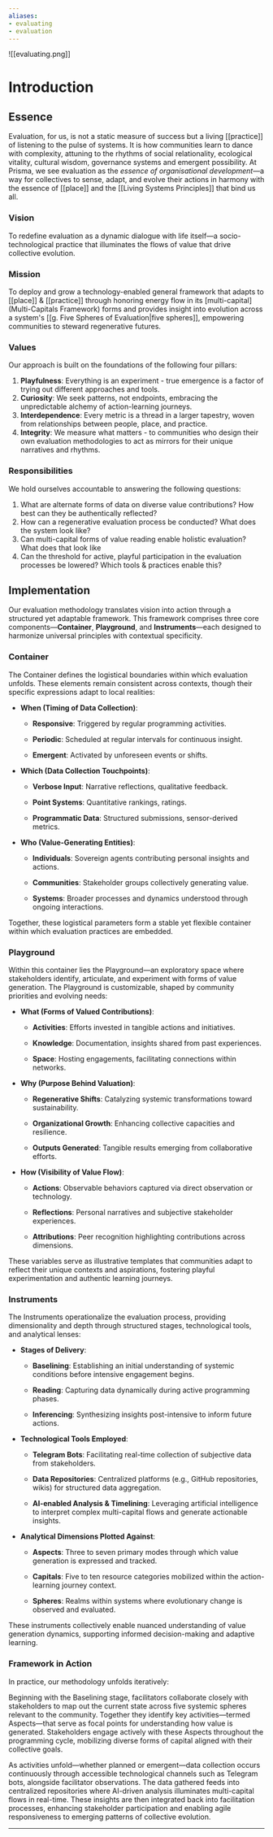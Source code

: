 ```yaml
---
aliases:
- evaluating
- evaluation
---
```


![[evaluating.png]]

# **Introduction**  
## **Essence**  
Evaluation, for us, is not a static measure of success but a living [[practice]] of listening to the pulse of systems. It is how communities learn to dance with complexity, attuning to the rhythms of social relationality, ecological vitality, cultural wisdom, governance systems and emergent possibility. At Prisma, we see evaluation as the *essence of organisational development*—a way for collectives to sense, adapt, and evolve their actions in harmony with the essence of [[place]] and the [[Living Systems Principles]] that bind us all. 

### Vision
To redefine evaluation as a dynamic dialogue with life itself—a socio-technological practice that illuminates the flows of value that drive collective evolution.  

### Mission
To deploy and grow a technology-enabled general framework that adapts to [[place]] & [[practice]] through honoring energy flow in its [multi-capital](Multi-Capitals Framework) forms and provides insight into evolution across a system's [[g. Five Spheres of Evaluation|five spheres]], empowering communities to steward regenerative futures.  

### **Values**  
Our approach is built on the foundations of the following four pillars:  
1. **Playfulness**: Everything is an experiment - true emergence is a factor of trying out different approaches and tools.  
2. **Curiosity**: We seek patterns, not endpoints, embracing the unpredictable alchemy of action-learning journeys.
3. **Interdependence**: Every metric is a thread in a larger tapestry, woven from relationships between people, place, and practice. 
4. **Integrity**: We measure what matters - to communities who design their own evaluation methodologies to act as mirrors for their unique narratives and rhythms.

### Responsibilities
We hold ourselves accountable to answering the following questions:  
1. What are alternate forms of data on diverse value contributions? How best can they be authentically reflected?
2. How can a regenerative evaluation process be conducted? What does the system look like?
3. Can multi-capital forms of value reading enable holistic evaluation? What does that look like
4. Can the threshold for active, playful participation in the evaluation processes be lowered? Which tools & practices enable this? 

## **Implementation**

Our evaluation methodology translates vision into action through a structured yet adaptable framework. This framework comprises three core components—**Container**, **Playground**, and **Instruments**—each designed to harmonize universal principles with contextual specificity.

### **Container**

The Container defines the logistical boundaries within which evaluation unfolds. These elements remain consistent across contexts, though their specific expressions adapt to local realities:

- **When (Timing of Data Collection)**:
    
    - **Responsive**: Triggered by regular programming activities.
        
    - **Periodic**: Scheduled at regular intervals for continuous insight.
        
    - **Emergent**: Activated by unforeseen events or shifts.
        
- **Which (Data Collection Touchpoints)**:
    
    - **Verbose Input**: Narrative reflections, qualitative feedback.
        
    - **Point Systems**: Quantitative rankings, ratings.
        
    - **Programmatic Data**: Structured submissions, sensor-derived metrics.
        
- **Who (Value-Generating Entities)**:
    
    - **Individuals**: Sovereign agents contributing personal insights and actions.
        
    - **Communities**: Stakeholder groups collectively generating value.
        
    - **Systems**: Broader processes and dynamics understood through ongoing interactions.
        

Together, these logistical parameters form a stable yet flexible container within which evaluation practices are embedded.

### **Playground**

Within this container lies the Playground—an exploratory space where stakeholders identify, articulate, and experiment with forms of value generation. The Playground is customizable, shaped by community priorities and evolving needs:

- **What (Forms of Valued Contributions)**:
    
    - **Activities**: Efforts invested in tangible actions and initiatives.
        
    - **Knowledge**: Documentation, insights shared from past experiences.
        
    - **Space**: Hosting engagements, facilitating connections within networks.
        
- **Why (Purpose Behind Valuation)**:
    
    - **Regenerative Shifts**: Catalyzing systemic transformations toward sustainability.
        
    - **Organizational Growth**: Enhancing collective capacities and resilience.
        
    - **Outputs Generated**: Tangible results emerging from collaborative efforts.
        
- **How (Visibility of Value Flow)**:
    
    - **Actions**: Observable behaviors captured via direct observation or technology.
        
    - **Reflections**: Personal narratives and subjective stakeholder experiences.
        
    - **Attributions**: Peer recognition highlighting contributions across dimensions.
        

These variables serve as illustrative templates that communities adapt to reflect their unique contexts and aspirations, fostering playful experimentation and authentic learning journeys.

### **Instruments**

The Instruments operationalize the evaluation process, providing dimensionality and depth through structured stages, technological tools, and analytical lenses:

- **Stages of Delivery**:
    
    - **Baselining**: Establishing an initial understanding of systemic conditions before intensive engagement begins.
        
    - **Reading**: Capturing data dynamically during active programming phases.
        
    - **Inferencing**: Synthesizing insights post-intensive to inform future actions.
        
- **Technological Tools Employed**:
    
    - **Telegram Bots**: Facilitating real-time collection of subjective data from stakeholders.
        
    - **Data Repositories**: Centralized platforms (e.g., GitHub repositories, wikis) for structured data aggregation.
        
    - **AI-enabled Analysis & Timelining**: Leveraging artificial intelligence to interpret complex multi-capital flows and generate actionable insights.
        
- **Analytical Dimensions Plotted Against**:
    
    - **Aspects**: Three to seven primary modes through which value generation is expressed and tracked.
        
    - **Capitals**: Five to ten resource categories mobilized within the action-learning journey context.
        
    - **Spheres**: Realms within systems where evolutionary change is observed and evaluated.
        

These instruments collectively enable nuanced understanding of value generation dynamics, supporting informed decision-making and adaptive learning.

### **Framework in Action**

In practice, our methodology unfolds iteratively:

Beginning with the Baselining stage, facilitators collaborate closely with stakeholders to map out the current state across five systemic spheres relevant to the community. Together they identify key activities—termed Aspects—that serve as focal points for understanding how value is generated. Stakeholders engage actively with these Aspects throughout the programming cycle, mobilizing diverse forms of capital aligned with their collective goals.

As activities unfold—whether planned or emergent—data collection occurs continuously through accessible technological channels such as Telegram bots, alongside facilitator observations. The data gathered feeds into centralized repositories where AI-driven analysis illuminates multi-capital flows in real-time. These insights are then integrated back into facilitation processes, enhancing stakeholder participation and enabling agile responsiveness to emerging patterns of collective evolution.

---
